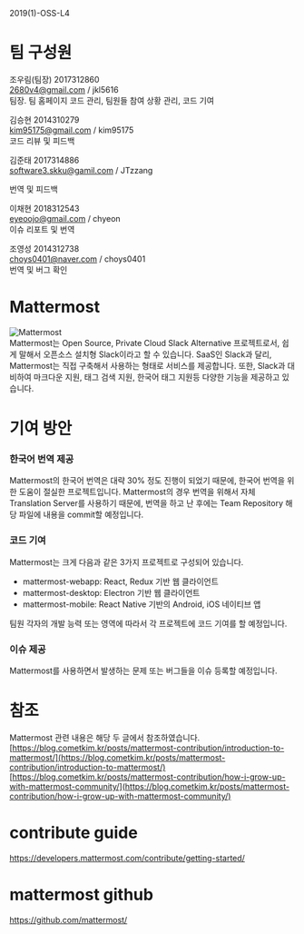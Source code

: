 2019(1)-OSS-L4  

# 팀 구성원
조우림(팀장) 2017312860  
2680v4@gmail.com / jkl5616  
팀장. 팀 홈페이지 코드 관리, 팀원들 참여 상황 관리, 코드 기여

김승현 2014310279  
kim95175@gmail.com / kim95175  
코드 리뷰 및 피드백

김준태 2017314886  
software3.skku@gamil.com / JTzzang

번역 및 피드백 

이채현 2018312543  
eyeoojo@gmail.com / chyeon  
이슈 리포트 및 번역

조영성 2014312738  
choys0401@naver.com / choys0401  
번역 및 버그 확인

# Mattermost
![Mattermost](http://www.mattermost.org/wp-content/uploads/2016/03/logoHorizontalPreview.png)  
Mattermost는 Open Source, Private Cloud Slack Alternative 프로젝트로서, 쉽게 말해서 오픈소스 설치형 Slack이라고 할 수 있습니다.
SaaS인 Slack과 달리, Mattermost는 직접 구축해서 사용하는 형태로 서비스를 제공합니다. 또한, Slack과 대비하여 마크다운 지원, 태그 검색 지원, 한국어 태그 지원등 다양한 기능을 제공하고 있습니다.

# 기여 방안

### 한국어 번역 제공
Mattermost의 한국어 번역은 대략 30% 정도 진행이 되었기 때문에, 한국어 번역을 위한 도움이 절실한 프로젝트입니다.
Mattermost의 경우 번역을 위해서 자체 Translation Server를 사용하기 때문에, 번역을 하고 난 후에는 Team Repository 해당 파일에 내용을 commit할 예정입니다.

### 코드 기여
Mattermost는 크게 다음과 같은 3가지 프로젝트로 구성되어 있습니다.
- mattermost-webapp: React, Redux 기반 웹 클라이언트
- mattermost-desktop: Electron 기반 웹 클라이언트
- mattermost-mobile: React Native 기반의 Android, iOS 네이티브 앱

팀원 각자의 개발 능력 또는 영역에 따라서 각 프로젝트에 코드 기여를 할 예정입니다.

### 이슈 제공
Mattermost를 사용하면서 발생하는 문제 또는 버그들을 이슈 등록할 예정입니다.

# 참조
Mattermost 관련 내용은 해당 두 글에서 참조하였습니다.  
[https://blog.cometkim.kr/posts/mattermost-contribution/introduction-to-mattermost/](https://blog.cometkim.kr/posts/mattermost-contribution/introduction-to-mattermost/)  
[https://blog.cometkim.kr/posts/mattermost-contribution/how-i-grow-up-with-mattermost-community/](https://blog.cometkim.kr/posts/mattermost-contribution/how-i-grow-up-with-mattermost-community/)  

# contribute guide
https://developers.mattermost.com/contribute/getting-started/

# mattermost github
https://github.com/mattermost/
